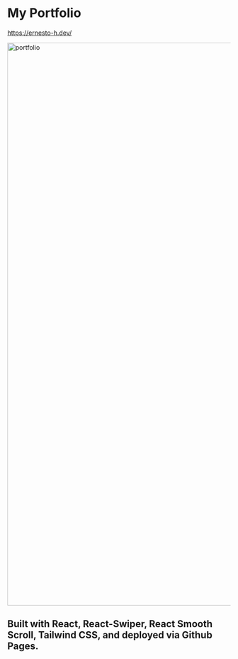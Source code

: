 # My Portfolio
https://ernesto-h.dev/

<img width="1268" alt="portfolio" src="https://user-images.githubusercontent.com/37064367/171297622-0476d808-9b5b-4f01-8e1c-b02d40bdeeea.png">

## Built with React, React-Swiper, React Smooth Scroll, Tailwind CSS, and deployed via Github Pages.
